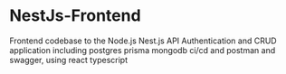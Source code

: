 # NestJs-Frontend
Frontend codebase to the Node.js Nest.js API Authentication and CRUD application including postgres prisma mongodb ci/cd and postman and swagger, using react typescript
